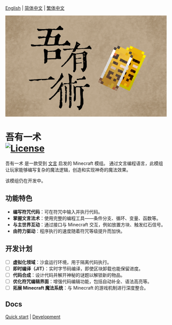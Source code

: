 [English](../README.md) | [简体中文](README.zh_CHS.md) | [繁体中文](README.zh_CHT.md)

<p><img src="title.png" alt="Logo" width="720"></p>

<h1>吾有一术  <br>
	<a href="https://github.com/gyxx-xc/WenyanNature/blob/master/LICENSE"><img src="https://img.shields.io/github/license/gyxx-xc/WenyanNature?style=flat&color=900c3f" alt="License"></a>
</h1>

吾有一术 是一款受到 [文言](https://github.com/wenyan-lang/wenyan) 启发的 Minecraft 模组。
通过文言编程语言，此模组让玩家能够编写复杂的魔法逻辑，创造和实现神奇的魔法效果。

该模组仍在开发中。

## 功能特色

* **编写符咒代码**：可在符咒中输入并执行代码。
* **掌握文言法术**：使用完整的编程工具——条件分支、循环、变量、函数等。
* **与主世界互动**：通过接口与 Minecraft 交互，例如放置方块、触发红石信号。
* **由符力驱动**：程序执行的速度随着符咒等级提升而加快。

## 开发计划

* [ ]  **虚拟化领域**：沙盒运行环境，用于隔离代码执行。
* [ ]  **即时编译（JIT）**：实时字节码编译，即使区块卸载也能保留进度。
* [ ]  **代码合成**：设计代码并解开神秘的谜题以解锁新的物品。
* [ ]  **优化符咒编辑界面**：增强代码编辑功能，包括自动补全、语法高亮等。
* [ ]  **拓展 Minecraft 魔法系统**：与 Minecraft 的游戏机制进行深度整合。

## Docs
[Quick start](usage/quick_start.md) | [Development](development/index.md)